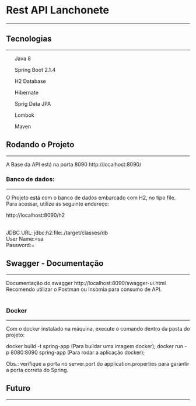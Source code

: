 <h1>Rest API Lanchonete</h1>
<hr>

<h2>Tecnologias</h2>
<hr>

<ul>Java 8</ul>
<ul>Spring Boot 2.1.4</ul>
<ul>H2 Database</ul>
<ul>Hibernate</ul>
<ul>Sprig Data JPA</ul>
<ul>Lombok</ul>
<ul>Maven</ul>

<h2>Rodando o Projeto</h2>
<hr>

A Base da API está na porta 8090
http://localhost:8090/

<h3> Banco de dados: </h3>
<hr>
O Projeto está com o banco de dados embarcado com H2, no tipo file.<br> 
Para acessar, utilize as seguinte endereço:<br>

http://localhost:8090/h2<br><br>

JDBC URL: jdbc:h2:file:./target/classes/db<br>
User Name:=sa<br>
Password:=<br>


<h2>Swagger - Documentação</h2>
<hr>
Documentação do swagger http://localhost:8090/swagger-ui.html<br>
Recomendo utilizar o Postman ou Insomia para consumo de API.<br><br>

<h3> Docker </h3>
<hr>
Com o docker instalado na máquina, execute o comando dentro da pasta do projeto:

docker build -t spring-app (Para buildar uma imagem docker);
docker run -p 8080:8090 spring-app (Para rodar a aplicação docker);

Obs.: verifique a porta no server.port do application.properties para garantir a porta correta do Spring.


<h2> Futuro </h2>
<hr>